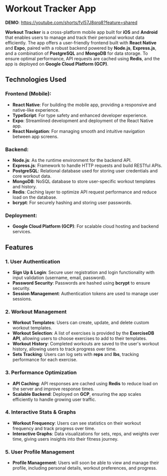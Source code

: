 # Workout Tracker App

**DEMO**: https://youtube.com/shorts/fvI57J8qrq8?feature=shared

**Workout Tracker** is a cross-platform mobile app built for **iOS** and **Android** that enables users to manage and track their personal workout data efficiently. The app offers a user-friendly frontend built with **React Native** and **Expo**, paired with a robust backend powered by **Node.js**, **Express.js**, and a combination of **PostgreSQL** and **MongoDB** for data storage. To ensure optimal performance, API requests are cached using **Redis**, and the app is deployed on **Google Cloud Platform (GCP)**.

## Technologies Used

### Frontend (Mobile):
- **React Native**: For building the mobile app, providing a responsive and native-like experience.
- **TypeScript**: For type safety and enhanced developer experience.
- **Expo**: Streamlined development and deployment of the React Native app.
- **React Navigation**: For managing smooth and intuitive navigation between app screens.

### Backend:
- **Node.js**: As the runtime environment for the backend API.
- **Express.js**: Framework to handle HTTP requests and build RESTful APIs.
- **PostgreSQL**: Relational database used for storing user credentials and core workout data.
- **MongoDB**: NoSQL database to store user-specific workout templates and history.
- **Redis**: Caching layer to optimize API request performance and reduce load on the database.
- **bcrypt**: For securely hashing and storing user passwords.

### Deployment:
- **Google Cloud Platform (GCP)**: For scalable cloud hosting and backend services.

## Features

### 1. **User Authentication**
- **Sign Up & Login**: Secure user registration and login functionality with input validation (username, email, password).
- **Password Security**: Passwords are hashed using **bcrypt** to ensure security.
- **Session Management**: Authentication tokens are used to manage user sessions.

### 2. **Workout Management**
- **Workout Templates**: Users can create, update, and delete custom workout templates.
- **Workout Selection**: A list of exercises is provided by the **ExerciseDB API**, allowing users to choose exercises to add to their templates.
- **Workout History**: Completed workouts are saved to the user's workout history, allowing users to track progress over time.
- **Sets Tracking**: Users can log sets with **reps** and **lbs**, tracking performance for each exercise.

### 3. **Performance Optimization**
- **API Caching**: API responses are cached using **Redis** to reduce load on the server and improve response times.
- **Scalable Backend**: Deployed on **GCP**, ensuring the app scales efficiently to handle growing user traffic.

### 4. **Interactive Stats & Graphs** 
- **Workout Frequency**: Users can see statistics on their workout frequency and track progress over time.
- **Interactive Graphs**: Data visualizations for sets, reps, and weights over time, giving users insights into their fitness journey.

### 5. **User Profile Management**
- **Profile Management**: Users will soon be able to view and manage their profile, including personal details, workout preferences, and progress.

